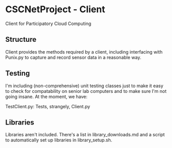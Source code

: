 CSCNetProject - Client
======================
Client for Participatory Cloud Computing

Structure
------------

Client provides the methods required by a client, including interfacing with
Punix.py to capture and record sensor data in a reasonable way. 


Testing
------------

I'm including (non-comprehensive) unit testing classes just to make it easy to
check for compatability on senior lab computers and to make sure I'm not going
insane. At the moment, we have:

TestClient.py: Tests, strangely, Client.py

Libraries
-------------
Libraries aren't included. There's a list in library\_downloads.md and a script to automatically set up libraries in library\_setup.sh.
